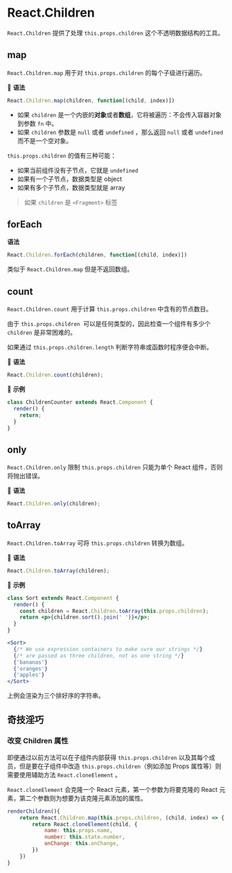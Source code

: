 # React.Children

`React.Children` 提供了处理 `this.props.children` 这个不透明数据结构的工具。

## map

`React.Children.map` 用于对 `this.props.children` 的每个子级进行遍历。

📖 **语法**

```js
React.Children.map(children, function[(child, index)])
```

- 如果 `children` 是一个内嵌的**对象**或者**数组**，它将被遍历：不会传入容器对象到参数 `fn` 中。
- 如果 `children` 参数是 `null` 或者 `undefined` ，那么返回 `null` 或者 `undefined` 而不是一个空对象。

`this.props.children` 的值有三种可能：

- 如果当前组件没有子节点，它就是 `undefined`
- 如果有一个子节点，数据类型是 object
- 如果有多个子节点，数据类型就是 array

> 如果 `children` 是 `<Fragment>` 标签

## forEach

**语法**

```js
React.Children.forEach(children, function[(child, index)])
```

类似于 `React.Children.map` 但是不返回数组。

## count

`React.Children.count` 用于计算 `this.props.children` 中含有的节点数目。

由于 `this.props.children`  可以是任何类型的，因此检查一个组件有多少个 `children` 是非常困难的。

如果通过 `this.props.children.length` 判断字符串或函数时程序便会中断。

📖 **语法**

```js
React.Children.count(children);
```

🌰 **示例**

```jsx
class ChildrenCounter extends React.Component {
  render() {
    return;
  }
}
```

## only

`React.Children.only` 限制 `this.props.children` 只能为单个 React 组件，否则将抛出错误。

📖 **语法**

```js
React.Children.only(children);
```

## toArray

`React.Children.toArray` 可将 `this.props.children` 转换为数组。

📖 **语法**

```js
React.Children.toArray(children);
```

🌰 **示例**

```jsx
class Sort extends React.Component {
  render() {
    const children = React.Children.toArray(this.props.children);
    return <p>{children.sort().join(' ')}</p>;
  }
}
```

```jsx
<Sort>
  {/* We use expression containers to make sure our strings */}
  {/* are passed as three children, not as one string */}
  {'bananas'}
  {'oranges'}
  {'apples'}
</Sort>
```

上例会渲染为三个排好序的字符串。

## 奇技淫巧

### 改变 Children 属性

即便通过以前方法可以在子组件内部获得 `this.props.children` 以及其每个成员，但是要在子组件中改造 `this.props.children`（例如添加 Props 属性等）则需要使用辅助方法 `React.cloneElement` 。

`React.cloneElement` 会克隆一个 React 元素，第一个参数为将要克隆的 React 元素，第二个参数则为想要为该克隆元素添加的属性。

```jsx
renderChildren(){
    return React.Children.map(this.props.children, (child, index) => {
        return React.cloneElement(child, {
            name: this.props.name,
            number: this.state.number,
            onChange: this.onChange,
        })
    })
}
```

